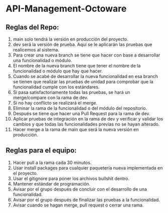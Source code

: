 # API-Management-Octoware

## Reglas del Repo:

1. main solo tendrá la versión en producción del proyecto.
2. dev será la versión de prueba. Aquí se le aplicarán las pruebas que realicemos al sistema.
3. Para crear una nueva branch se tiene que hacer con base a desarrollar una funcionalidad o módulo.
4. El nombre de la nueva branch tiene que tener el nombre de la funcionalidad o módulo que hay que hacer.
5. Cuando se acabé de desarrollar la nueva funcionalidad en esa branch se tienen que realizar las pruebas de unidad para comprobar que la funcionalidad cumple con los estándares.
6. Si pasa satisfactoriamente todas las pruebas, se hará un merge/compare con la rama de dev.
7. Si no hay conflicto se realizará el merge.
8. Eliminar la rama de la funcionalidad o del módulo del repositorio.
9. Después se tiene que hacer una Pull Request para la rama de dev.
10. Aplicar pruebas de integración en la rama de dev y verificar y validar los cambios y que todas las funcionalidades previas no se hayan alterado.
11. Hacer merge a la rama de main que será la nueva versión en producción.

## Reglas para el equipo:

1. Hacer pull a la rama cada 30 minutos.
2. Usar install packages para cualquier paquetería nueva implementada en el proyecto.
3. Usar el gitignore para poner los archivos bullshit dentro.
4. Mantener estándar de programación.
5. Avisar por el grupo después de concluir con el desarrollo de una funcionalidad.
6. Avisar por el grupo después de finalizar las pruebas a la funcionalidad.
7. Avisar cuando se hagan merge, pull request o cerrar una rama.
